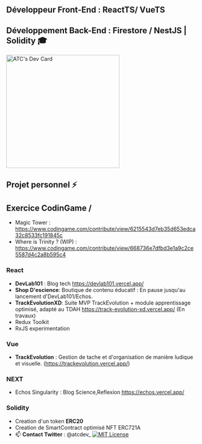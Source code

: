 
## Développeur Front-End : **ReactTS/ VueTS**  
## Développement Back-End :  **Firestore / NestJS | Solidity 🎓**
<a href="https://app.daily.dev/MrUndersun"><img src="https://api.daily.dev/devcards/94681062fc3b4fadb2cf2fc943bfd587.png?r=zde" width="300" alt="ATC's Dev Card"/></a>

## Projet personnel ⚡ 
## Exercice CodinGame /
- Magic Tower : https://www.codingame.com/contribute/view/6215543d7eb35d653edca32c8533fc191845c
- Where is Trinity ? (WIP) : https://www.codingame.com/contribute/view/668736e7dfbd3e1a9c2ce5587d4c2a8b595c4
### React
   - **DevLab101** : Blog tech https://devlab101.vercel.app/  
   - **Shop D'escience**: Boutique de contenu éducatif : En pause jusqu'au lancement d'DevLab101/Echos.
   - **TrackEvolutionXD**: Suite MVP TrackEvolution + module apprentissage optimisé, adapté au TDAH https://track-evolution-xd.vercel.app/ (En travaux)
   - Redux Toolkit
   - RxJS experimentation
### Vue
   - **TrackEvolution** : Gestion de tache et d'organisation de manière ludique et visuelle.
     (https://trackevolution.vercel.app/)
### NEXT
   - Echos Singularity : Blog Science,Reflexion https://echos.vercel.app/                                                                                     
### Solidity
   - Creation d'un token **ERC20**
   - Creation de SmartContract optimisé NFT ERC721A
- 📫 **Contact Twitter** : @atcdev_ [![MIT License](https://img.shields.io/twitter/follow/atcdev_?style=social)]([https://choosealicense.com/licenses/mit/](https://twitter.com/atcdev_))
                 
